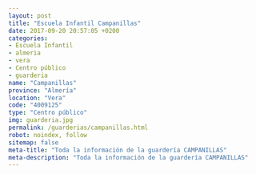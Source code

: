 ```yaml
---
layout: post
title: "Escuela Infantil Campanillas"
date: 2017-09-20 20:57:05 +0200
categories:
- Escuela Infantil
- almeria
- vera
- Centro público
- guarderia
name: "Campanillas"
province: "Almería"
location: "Vera"
code: "4009125"
type: "Centro público"
img: guarderia.jpg
permalink: /guarderias/campanillas.html
robot: noindex, follow
sitemap: false
meta-title: "Toda la información de la guardería CAMPANILLAS"
meta-description: "Toda la información de la guardería CAMPANILLAS"
---
```

